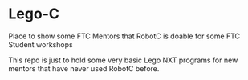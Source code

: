 # Lego-C
Place to show some FTC Mentors that RobotC is doable for some FTC Student workshops


This repo is just to hold some very basic Lego NXT programs for new mentors that have never used RobotC before.

